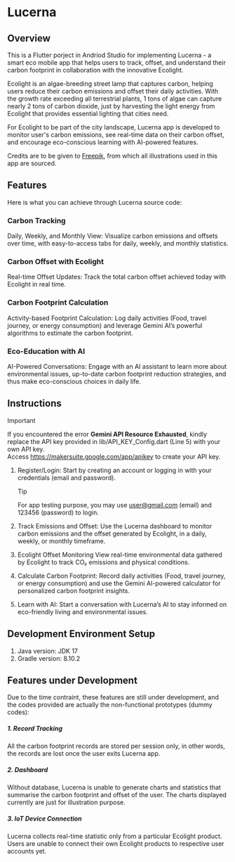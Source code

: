 # Lucerna

## Overview
This is a Flutter porject in Andriod Studio for implementing Lucerna - a smart eco mobile app that helps users to track, offset, and understand their carbon footprint in collaboration with the innovative Ecolight.

Ecolight is an algae-breeding street lamp that captures carbon, helping users reduce their carbon emissions and offset their daily activities. With the growth rate exceeding all terrestrial plants, 1 tons of algae can capture nearly 2 tons of carbon dioxide, just by harvesting the light energy from Ecolight that provides essential lighting that cities need. 

For Ecolight to be part of the city landscape, Lucerna app is developed to monitor user's carbon emissions, see real-time data on their carbon offset, and encourage eco-conscious learning with AI-powered features.

Credits are to be given to [Freepik](https://www.freepik.com/), from which all illustrations used in this app are sourced.



## Features
Here is what you can achieve through Lucerna source code:


### Carbon Tracking
Daily, Weekly, and Monthly View: Visualize carbon emissions and offsets over time, with easy-to-access tabs for daily, weekly, and monthly statistics.

### Carbon Offset with Ecolight
Real-time Offset Updates: Track the total carbon offset achieved today with Ecolight in real time.

### Carbon Footprint Calculation
Activity-based Footprint Calculation: Log daily activities (Food, travel journey, or energy consumption) and leverage Gemini AI’s powerful algorithms to estimate the carbon footprint.

### Eco-Education with AI
AI-Powered Conversations: Engage with an AI assistant to learn more about environmental issues, up-to-date carbon footprint reduction strategies, and thus make eco-conscious choices in daily life.



## Instructions
> [!IMPORTANT]  
> If you encountered the error **Gemini API Resource Exhausted**, kindly replace the API key provided in lib/API_KEY_Config.dart (Line 5) with your own API key.     
> Access https://makersuite.google.com/app/apikey to create your API key.

  
1. Register/Login:
   Start by creating an account or logging in with your credentials (email and password).
   > [!TIP]
   > For app testing purpose, you may use user@gmail.com (email) and 123456 (password) to login. 
   
3. Track Emissions and Offset:
   Use the Lucerna dashboard to monitor carbon emissions and the offset generated by Ecolight, in a daily, weekly, or monthly timeframe.
   
4. Ecolight Offset Monitoring
   View real-time environmental data gathered by Ecolight to track CO₂ emissions and physical conditions.
   
5. Calculate Carbon Footprint:
   Record daily activities (Food, travel journey, or energy consumption) and use the Gemini AI-powered calculator for personalized carbon footprint insights.
   
6. Learn with AI:
   Start a conversation with Lucerna’s AI to stay informed on eco-friendly living and environmental issues.



## Development Environment Setup   

1. Java version: JDK 17   
2. Gradle version: 8.10.2



## Features under Development
Due to the time contraint, these features are still under development, and the codes provided are actually the non-functional prototypes (dummy codes):


##### 1. Record Tracking
All the carbon footprint records are stored per session only, in other words, the records are lost once the user exits Lucerna app.

##### 2. Dashboard
Without database, Lucerna is unable to generate charts and statistics that summarise the carbon footprint and offset of the user. The charts displayed currently are just for illustration purpose.

##### 3. IoT Device Connection
Lucerna collects real-time statistic only from a particular Ecolight product. Users are unable to connect their own Ecolight products to respective user accounts yet.
